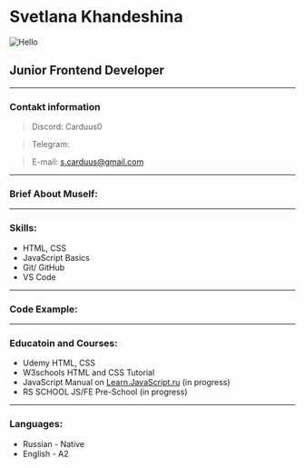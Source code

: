 # Svetlana Khandeshina
![ Hello]()

## Junior Frontend Developer
---

### Contakt information

>Discord: Carduus0

>Telegram:

>E-mail: s.carduus@gmail.com
***
### Brief About Muself:



---

### Skills:

* HTML, CSS
* JavaScript Basics
* Git/ GitHub
* VS Code

---
### Code Example:

---
### Educatoin and Courses:

* Udemy HTML, CSS
* W3schools HTML and CSS Tutorial
* JavaScript Manual on [Learn.JavaScript.ru](https://learn.javascript.ru) (in progress)
* RS SCHOOL JS/FE Pre-School (in progress)

---

### Languages:
* Russian - Native
* English - A2
